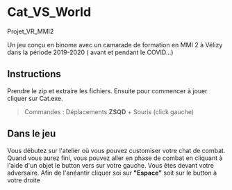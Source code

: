 # Cat_VS_World
Projet_VR_MMI2

Un jeu conçu en binome avec un camarade de formation en MMI 2 à Vélizy dans la période 2019-2020 ( avant et pendant le COVID...)


## Instructions
Prendre le zip et extraire les fichiers. Ensuite pour commencer à jouer cliquer sur Cat.exe.
> Commandes : Déplacements **ZSQD** + Souris (click gauche)

## Dans le jeu
Vous débutez sur l'atelier où vous pouvez customiser votre chat de combat.
Quand vous aurez fini, vous pouvez aller en phase de combat en cliquant à l'aide d'un objet le button vers sur votre gauche.
Vous êtes devant votre adversaire. Afin de l'anéantir cliquer soi sur **"Espace"** soit sur le button à votre droite

